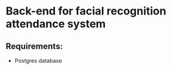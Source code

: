 <h1>
  Back-end for facial recognition attendance system
</h1>
<h2>
 Requirements:
</h2>
<ul>
 <li>
    Postgres database
 </li>
</ul>


